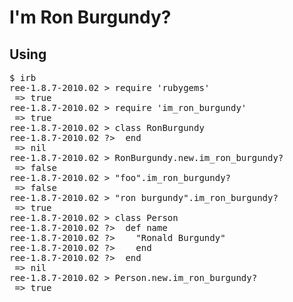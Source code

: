 I'm Ron Burgundy?
=================


Using
-----
<pre>
$ irb
ree-1.8.7-2010.02 > require 'rubygems'
 => true 
ree-1.8.7-2010.02 > require 'im_ron_burgundy'
 => true 
ree-1.8.7-2010.02 > class RonBurgundy
ree-1.8.7-2010.02 ?>  end
 => nil 
ree-1.8.7-2010.02 > RonBurgundy.new.im_ron_burgundy?
 => false 
ree-1.8.7-2010.02 > "foo".im_ron_burgundy?
 => false 
ree-1.8.7-2010.02 > "ron burgundy".im_ron_burgundy?
 => true 
ree-1.8.7-2010.02 > class Person
ree-1.8.7-2010.02 ?>  def name
ree-1.8.7-2010.02 ?>    "Ronald Burgundy"
ree-1.8.7-2010.02 ?>    end
ree-1.8.7-2010.02 ?>  end
 => nil 
ree-1.8.7-2010.02 > Person.new.im_ron_burgundy?
 => true 
</pre>